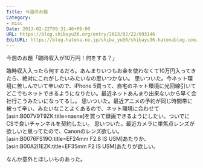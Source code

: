 ```yaml
---
Title: 今週のお題
Category:
- misc
Date: 2013-02-22T09:31:46+09:00
URL: https://blog.shibayu36.org/entry/2013/02/22/093146
EditURL: https://blog.hatena.ne.jp/shiba_yu36/shibayu36.hatenablog.com/atom/entry/6435922169449293035
---
```


今週のお題「臨時収入が10万円！何をする？」

臨時収入入ったら何するだろ。あんまりいつもお金を使わなくて10万円入ってきたら、絶対にこれがしたいみたいなの思いつかない。
思いついた。今ネット環境に苦しんでいて辛いので、iPhone 5買って、自宅のネット環境に光回線引いてどこでもネットできるようになりたい。最近ネットあんまり出来ないから早く会社行こうみたいになってるし。
思いついた。最近アニメの予約が同じ時間帯に被って辛い、みたいなことよくあるので、ネット環境に合わせて[asin:B007V9T9ZK:title=nasne]を買って録画できるようにしたい。ついでにCSで良いチャンネルを契約したい。
思いついた。最近カメラに単焦点レンズが欲しいと思ってたので、Canonのレンズ欲しい。[asin:B0076FS19O:title=EF24mm F2.8 IS USM]あたりか、[asin:B00A2I1EZK:title=EF35mm F2 IS USM]あたりが欲しい。

なんか意外とほしいものあった。

